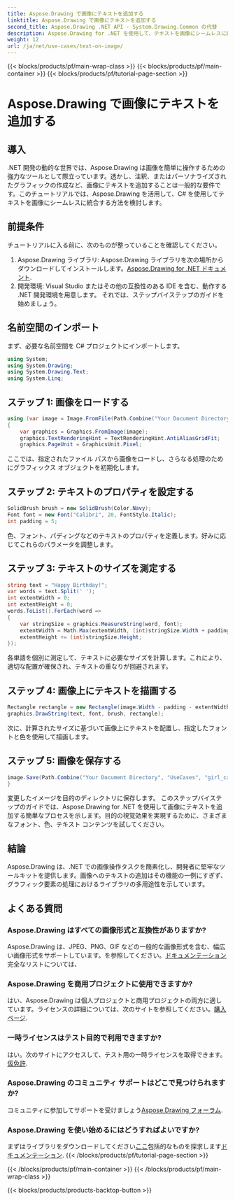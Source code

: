 ```yaml
---
title: Aspose.Drawing で画像にテキストを追加する
linktitle: Aspose.Drawing で画像にテキストを追加する
second_title: Aspose.Drawing .NET API - System.Drawing.Common の代替
description: Aspose.Drawing for .NET を使用して、テキストを画像にシームレスに統合する方法を試してください。ステップバイステップのガイドに従って、簡単に画像を操作してください。ダウンロード中！
weight: 12
url: /ja/net/use-cases/text-on-image/
---
```


{{< blocks/products/pf/main-wrap-class >}}
{{< blocks/products/pf/main-container >}}
{{< blocks/products/pf/tutorial-page-section >}}

# Aspose.Drawing で画像にテキストを追加する

## 導入
.NET 開発の動的な世界では、Aspose.Drawing は画像を簡単に操作するための強力なツールとして際立っています。透かし、注釈、またはパーソナライズされたグラフィックの作成など、画像にテキストを追加することは一般的な要件です。このチュートリアルでは、Aspose.Drawing を活用して、C# を使用してテキストを画像にシームレスに統合する方法を検討します。
## 前提条件
チュートリアルに入る前に、次のものが整っていることを確認してください。
1.  Aspose.Drawing ライブラリ: Aspose.Drawing ライブラリを次の場所からダウンロードしてインストールします。[Aspose.Drawing for .NET ドキュメント](https://reference.aspose.com/drawing/net/).
2. 開発環境: Visual Studio またはその他の互換性のある IDE を含む、動作する .NET 開発環境を用意します。
それでは、ステップバイステップのガイドを始めましょう。
## 名前空間のインポート
まず、必要な名前空間を C# プロジェクトにインポートします。
```csharp
using System;
using System.Drawing;
using System.Drawing.Text;
using System.Linq;
```
## ステップ 1: 画像をロードする
```csharp
using (var image = Image.FromFile(Path.Combine("Your Document Directory", "UseCases", "girl.jpg")))
{
    var graphics = Graphics.FromImage(image);
    graphics.TextRenderingHint = TextRenderingHint.AntiAliasGridFit;
    graphics.PageUnit = GraphicsUnit.Pixel;
```
ここでは、指定されたファイル パスから画像をロードし、さらなる処理のためにグラフィックス オブジェクトを初期化します。
## ステップ 2: テキストのプロパティを設定する
```csharp
SolidBrush brush = new SolidBrush(Color.Navy);
Font font = new Font("Calibri", 20, FontStyle.Italic);
int padding = 5;
```
色、フォント、パディングなどのテキストのプロパティを定義します。好みに応じてこれらのパラメータを調整します。
## ステップ 3: テキストのサイズを測定する
```csharp
string text = "Happy Birthday!";
var words = text.Split(' ');
int extentWidth = 0;
int extentHeight = 0;
words.ToList().ForEach(word =>
{
    var stringSize = graphics.MeasureString(word, font);
    extentWidth = Math.Max(extentWidth, (int)stringSize.Width + padding);
    extentHeight += (int)stringSize.Height;
});
```
各単語を個別に測定して、テキストに必要なサイズを計算します。これにより、適切な配置が確保され、テキストの重なりが回避されます。
## ステップ 4: 画像上にテキストを描画する
```csharp
Rectangle rectangle = new Rectangle(image.Width - padding - extentWidth, image.Height - padding - extentHeight, extentWidth, extentHeight);
graphics.DrawString(text, font, brush, rectangle);
```
次に、計算されたサイズに基づいて画像上にテキストを配置し、指定したフォントと色を使用して描画します。
## ステップ 5: 画像を保存する
```csharp
image.Save(Path.Combine("Your Document Directory", "UseCases", "girl_card_out.jpg"));
}
```
変更したイメージを目的のディレクトリに保存します。
このステップバイステップのガイドでは、Aspose.Drawing for .NET を使用して画像にテキストを追加する簡単なプロセスを示します。目的の視覚効果を実現するために、さまざまなフォント、色、テキスト コンテンツを試してください。
## 結論
Aspose.Drawing は、.NET での画像操作タスクを簡素化し、開発者に堅牢なツールキットを提供します。画像へのテキストの追加はその機能の一例にすぎず、グラフィック要素の処理におけるライブラリの多用途性を示しています。
## よくある質問
### Aspose.Drawing はすべての画像形式と互換性がありますか?
Aspose.Drawing は、JPEG、PNG、GIF などの一般的な画像形式を含む、幅広い画像形式をサポートしています。を参照してください。[ドキュメンテーション](https://reference.aspose.com/drawing/net/)完全なリストについては、
### Aspose.Drawing を商用プロジェクトに使用できますか?
はい、Aspose.Drawing は個人プロジェクトと商用プロジェクトの両方に適しています。ライセンスの詳細については、次のサイトを参照してください。[購入ページ](https://purchase.aspose.com/buy).
### 一時ライセンスはテスト目的で利用できますか?
はい。次のサイトにアクセスして、テスト用の一時ライセンスを取得できます。[仮免許](https://purchase.aspose.com/temporary-license/).
### Aspose.Drawing のコミュニティ サポートはどこで見つけられますか?
コミュニティに参加してサポートを受けましょう[Aspose.Drawing フォーラム](https://forum.aspose.com/c/diagram/17).
### Aspose.Drawing を使い始めるにはどうすればよいですか?
まずはライブラリをダウンロードしてください[ここ](https://releases.aspose.com/drawing/net/)包括的なものを探求します[ドキュメンテーション](https://reference.aspose.com/drawing/net/).
{{< /blocks/products/pf/tutorial-page-section >}}

{{< /blocks/products/pf/main-container >}}
{{< /blocks/products/pf/main-wrap-class >}}

{{< blocks/products/products-backtop-button >}}
